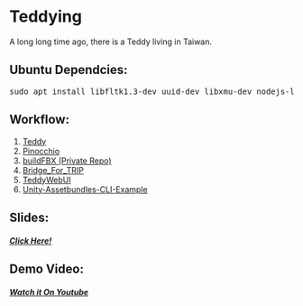 # Teddying
A long long time ago, there is a Teddy living in Taiwan.

## Ubuntu Dependcies:
  <pre>sudo apt install libfltk1.3-dev uuid-dev libxmu-dev nodejs-legacy npm g++ build-essential</pre>

## Workflow:
1. [Teddy](https://github.com/T-R-I-P/Teddy)
2. [Pinocchio](https://github.com/T-R-I-P/Pinocchio)
3. [buildFBX (Private Repo)](https://github.com/ian910297/buildFBX)
4. [Bridge_For_TRIP](https://github.com/T-R-I-P/Bridge_For_TRIP)
5. [TeddyWebUI](https://github.com/T-R-I-P/TeddyWebUI)
6. [Unity-Assetbundles-CLI-Example](https://github.com/yanagiragi/Unity-Assetbundles-CLI-Example)

## Slides: 
##### [Click Here!](https://github.com/T-R-I-P/Teddying/blob/master/Presentation_Final.pdf)

## Demo Video: 
##### [Watch it On Youtube](https://youtu.be/5PfB7i0yEso)
